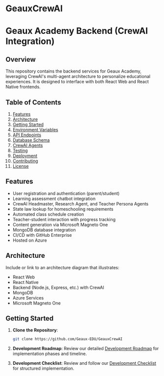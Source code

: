 # GeauxCrewAI
# Geaux Academy Backend (CrewAI Integration)

## Overview
This repository contains the backend services for Geaux Academy, leveraging CrewAI's multi-agent architecture to personalize educational experiences. It is designed to interface with both React Web and React Native frontends.

## Table of Contents
1. [Features](#features)
2. [Architecture](#architecture)
3. [Getting Started](#getting-started)
4. [Environment Variables](#environment-variables)
5. [API Endpoints](#api-endpoints)
6. [Database Schema](#database-schema)
7. [CrewAI Agents](#crewai-agents)
8. [Testing](#testing)
9. [Deployment](#deployment)
10. [Contributing](#contributing)
11. [License](#license)

## Features
- User registration and authentication (parent/student)
- Learning assessment chatbot integration
- CrewAI Headmaster, Research Agent, and Teacher Persona Agents
- State law lookup for homeschooling requirements
- Automated class schedule creation
- Teacher-student interaction with progress tracking
- Content generation via Microsoft Magneto One
- MongoDB database integration
- CI/CD with GitHub Enterprise
- Hosted on Azure

## Architecture
Include or link to an architecture diagram that illustrates:
- React Web
- React Native
- Backend (Node.js, Express, etc.) with CrewAI
- MongoDB
- Azure Services
- Microsoft Magneto One

## Getting Started
1. **Clone the Repository**:
   ```bash
   git clone https://github.com/Geaux-EDU/GeauxCrewAI
   ```

2. **Development Roadmap**:
   Review our detailed [Development Roadmap](docs/DEVELOPMENT.md) for implementation phases and timeline.

3. **Development Checklist**:
   Review and follow our [Development Checklist](DEVELOPMENT.md) for structured implementation.